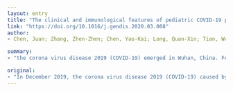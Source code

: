 ```yaml
---
layout: entry
title: "The clinical and immunological features of pediatric COVID-19 patients in China"
link: "https://doi.org/10.1016/j.gendis.2020.03.008"
author:
- Chen, Juan; Zhang, Zhen-Zhen; Chen, Yao-Kai; Long, Quan-Xin; Tian, Wen-Guang; Deng, Hai-Jun; Hu, Jie-Li; Zhang, Xian-Xiang; Pu, Liao; Xiang, Jiang-Lin; Wang, Dao-Xin; Hu, Peng; Zhou, Fa-Chun; Li, Zhi-Jie; Xu, Hong-Mei; Cai, Xue-Fei; Wang, De-Qiang; Hu, Yuan; Tang, Ni; Liu, Bei-Zhong; Wu, Gui-Cheng; Huang, Ai-Long

summary:
- "the corona virus disease 2019 (COVID-19) emerged in Wuhan, China. Few information on clinical features and immunological profile were analyzed. Children infected with SARS-CoV-2 had different immune profile with higher T cell amount and low inflammatory factors level. All patients received antiviral and symptomatic treatment and the symptom relieved in 3 to 4 days after admitted to hospital. The median age was 14.5-years (range from 0."

original:
- "In December 2019, the corona virus disease 2019 (COVID-19) caused by novel coronavirus (SARS-CoV-2) emerged in Wuhan,China and rapidly spread worldwide. Few information on clinical features and immunological profile of COVID-19 in paediatrics. The clinical features and treatment outcomes of twelve paediatric patients confirmed as COVID-19 were analyzed. The immunological features of children patients was investigated and compared with twenty adult patients. The median age was 14.5-years (range from 0.64-17), and six of the patients were male. The average incubation period was 8 days. Clinically, cough (9/12, 75%) and fever (7/12, 58.3%) were the most common symptoms. Four patients (33.3%) had diarrhea during the disease. As to the immune profile, children had higher amount of total T cell, CD8+ T cell and B cell but lower CRP levels than adults (P<0.05). Ground-glass opacity (GGO) and local patchy shadowing were the typical radiological findings on chest CT scan. All patients received antiviral and symptomatic treatment and the symptom relieved in 3 to 4 days after admitted to hospital. The paediatric patients showed mild symptom but with longer incubation period. Children infected with SARS-CoV-2 had different immune profile with higher T cell amount and low inflammatory factors level, which might ascribed to the mild clinical symptom. We advise that nucleic acid test or examination of serum IgM/IgG antibodies against SARS-CoV-2 should be taken for children with exposure history regardless of clinical symptom."
---
```


